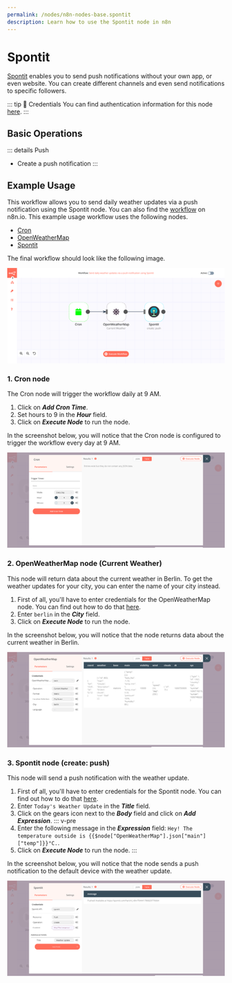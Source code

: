 ```yaml
---
permalink: /nodes/n8n-nodes-base.spontit
description: Learn how to use the Spontit node in n8n
---
```


# Spontit

[Spontit](https://www.spontit.com/) enables you to send push notifications without your own app, or even website. You can create different channels and even send notifications to specific followers.

::: tip 🔑 Credentials
You can find authentication information for this node [here](../../../credentials/Spontit/README.md).
:::

## Basic Operations

::: details Push
- Create a push notification
:::

## Example Usage

This workflow allows you to send daily weather updates via a push notification using the Spontit node. You can also find the [workflow](https://n8n.io/workflows/740) on n8n.io. This example usage workflow uses the following nodes.
- [Cron](../../core-nodes/Cron/README.md)
- [OpenWeatherMap](../../nodes/OpenWeatherMap/README.md)
- [Spontit]()

The final workflow should look like the following image.

![A workflow with the Spontit node](./workflow.png)

### 1. Cron node

The Cron node will trigger the workflow daily at 9 AM.

1. Click on ***Add Cron Time***.
2. Set hours to 9 in the ***Hour*** field.
3. Click on ***Execute Node*** to run the node.

In the screenshot below, you will notice that the Cron node is configured to trigger the workflow every day at 9 AM.

![Using the Cron node to trigger the workflow daily at 9 am](./Cron_node.png)

### 2. OpenWeatherMap node (Current Weather)

This node will return data about the current weather in Berlin. To get the weather updates for your city, you can enter the name of your city instead.

1. First of all, you'll have to enter credentials for the OpenWeatherMap node. You can find out how to do that [here](../../../credentials/OpenWeatherMap/README.md). 
2. Enter `berlin` in the ***City*** field.
3. Click on ***Execute Node*** to run the node.

In the screenshot below, you will notice that the node returns data about the current weather in Berlin.

![Using the OpenWeatherMap node to get weather updates for Berlin](./OpenWeatherMap_node.png)

### 3. Spontit node (create: push)

This node will send a push notification with the weather update.

1. First of all, you'll have to enter credentials for the Spontit node. You can find out how to do that [here](../../../credentials/Spontit/README.md).
2. Enter `Today's Weather Update` in the ***Title*** field.
3. Click on the gears icon next to the ***Body*** field and click on ***Add Expression***.
::: v-pre
4. Enter the following message in the ***Expression*** field: `Hey! The temperature outside is {{$node["OpenWeatherMap"].json["main"]["temp"]}}°C.`.
5. Click on ***Execute Node*** to run the node.
:::

In the screenshot below, you will notice that the node sends a push notification to the default device with the weather update.

![Using the Spontit node to send weather updates via a push notification](./Spontit_node.png)

